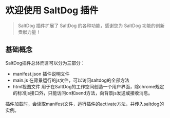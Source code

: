 # 欢迎使用 SaltDog 插件

> SaltDog 插件扩展了 SaltDog 的各种功能，感谢您为 SaltDog 功能的创新贡献力量！

## 基础概念

SaltDog插件总体而言可以分为三部分：

* manifest.json 插件说明文件
* main.js 在背景运行的js文件，可以访问saltdog的全部方法
* html视图文件 用于在SaltDog的工作空间创造一个用户界面，除chrome规定的标准js接口外，只能访问on和send方法，向背景js发送或接收消息。

插件加载时，会读取manifest文件，运行插件的activate方法，并传入saltdog的实例。
